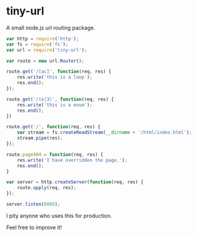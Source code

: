 # tiny-url
A small node.js url routing package.

```js
var http = require('http');
var fs = require('fs');
var url = require('tiny-url');

var route = new url.Router();

route.get('/[ac]', function(req, res) {
    res.write('this is a loop');
    res.end();
});

route.get('/(e|3)', function(req, res) {
    res.write('this is a enum');
    res.end();
})

route.get('/', function(req, res) {
    var stream = fs.createReadStream(__dirname + '/html/index.html');
    stream.pipe(res);
});

route.page404 = function(req, res) {
    res.write('I have overridden the page.');
    res.end();
}

var server = http.createServer(function(req, res) {
    route.apply(req, res);
});

server.listen(8000);
```

I pity anyone who uses this for production.  

Feel free to improve it!
